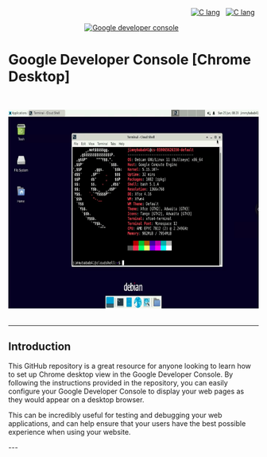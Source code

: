<p align="right">
<a href="https://www.debian.org/" target="_blank" rel="noreferrer"><img src="https://i.ibb.co/2yDVKHX/debian-logo-1024x576.png" width="50" height="50" alt="C lang" /></a> &nbsp;
<a href="https://cloud.google.com/architecture/chrome-desktop-remote-on-compute-engine?_ga=2.54915049.-316264778.1626084193#xfce" target="_blank" rel="noreferrer"><img src="https://i.ibb.co/GxFJ3QZ/56bcd786d17db-384x384.png" width="50" height="50" alt="C lang" /></a> &nbsp;
</p>

<p align="center">
<a href="https://console.cloud.google.com/" target="_blank" rel="noreferrer"><img src="https://i.ibb.co/hVbq7bF/unnamed.png" width="50" height="50" alt="Google developer console" /></a> &nbsp;
<a><h1>Google Developer Console [Chrome Desktop]</h1></a> &nbsp;
</p>

<p align="center">
<a href="https://console.cloud.google.com/" target="_blank" rel="noreferrer"><img src="https://github.com/abdimk/Google-dev-VNC/blob/7090283e25728be63398f52ed09b43ed5380af1e/images/desktop.png" width="600" height="400" alt="Google developer console" /></a> &nbsp;
</p>

---
## Introduction
<p>  This GitHub repository is a great resource for anyone looking to learn how to set up Chrome desktop view in the Google Developer Console. By following the instructions provided in the repository, you can easily configure your Google Developer Console to display your web pages as they would appear on a desktop browser. </p>

<p>This can be incredibly useful for testing and debugging your web applications, and can help ensure that your users have the best possible experience when using your website.</p>
---
